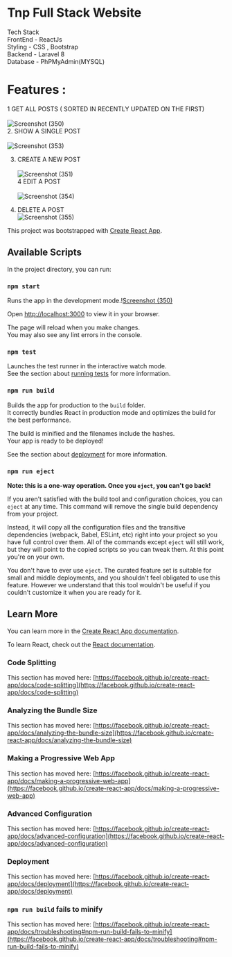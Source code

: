 # Tnp Full Stack Website 

Tech Stack \
FrontEnd - ReactJs \
Styling - CSS , Bootstrap \
Backend - Laravel 8 \
Database - PhPMyAdmin(MYSQL) 

# Features :
1  GET ALL POSTS ( SORTED IN RECENTLY UPDATED ON THE FIRST) \
\
![Screenshot (350)](https://user-images.githubusercontent.com/74794315/192102771-70167eb6-eb59-45bf-8856-bf9c156add8c.png)
\
2. SHOW A SINGLE POST \
\
![Screenshot (353)](https://user-images.githubusercontent.com/74794315/192103270-19a7bd77-66ec-4d34-99cd-f7611d4e6e84.png)

3. CREATE A NEW POST \
\
![Screenshot (351)](https://user-images.githubusercontent.com/74794315/192102827-6268cd81-8e0d-4f95-89da-eebb661f8bdf.png)
\
4  EDIT A POST \
\
![Screenshot (354)](https://user-images.githubusercontent.com/74794315/192112787-115c8b76-f9eb-4923-9399-89b52a7c6705.png)

5. DELETE A POST
\
![Screenshot (355)](https://user-images.githubusercontent.com/74794315/192113500-c9dbae33-e70a-40be-a747-3224b91c6c23.png)


This project was bootstrapped with [Create React App](https://github.com/facebook/create-react-app).

## Available Scripts

In the project directory, you can run:

### `npm start`

Runs the app in the development mode.\![Screenshot (350)](https://user-images.githubusercontent.com/74794315/192102740-bd581b59-d361-47f8-b880-d9559bc844ef.png)

Open [http://localhost:3000](http://localhost:3000) to view it in your browser.

The page will reload when you make changes.\
You may also see any lint errors in the console.

### `npm test`

Launches the test runner in the interactive watch mode.\
See the section about [running tests](https://facebook.github.io/create-react-app/docs/running-tests) for more information.

### `npm run build`

Builds the app for production to the `build` folder.\
It correctly bundles React in production mode and optimizes the build for the best performance.

The build is minified and the filenames include the hashes.\
Your app is ready to be deployed!

See the section about [deployment](https://facebook.github.io/create-react-app/docs/deployment) for more information.

### `npm run eject`

**Note: this is a one-way operation. Once you `eject`, you can't go back!**

If you aren't satisfied with the build tool and configuration choices, you can `eject` at any time. This command will remove the single build dependency from your project.

Instead, it will copy all the configuration files and the transitive dependencies (webpack, Babel, ESLint, etc) right into your project so you have full control over them. All of the commands except `eject` will still work, but they will point to the copied scripts so you can tweak them. At this point you're on your own.

You don't have to ever use `eject`. The curated feature set is suitable for small and middle deployments, and you shouldn't feel obligated to use this feature. However we understand that this tool wouldn't be useful if you couldn't customize it when you are ready for it.

## Learn More

You can learn more in the [Create React App documentation](https://facebook.github.io/create-react-app/docs/getting-started).

To learn React, check out the [React documentation](https://reactjs.org/).

### Code Splitting

This section has moved here: [https://facebook.github.io/create-react-app/docs/code-splitting](https://facebook.github.io/create-react-app/docs/code-splitting)

### Analyzing the Bundle Size

This section has moved here: [https://facebook.github.io/create-react-app/docs/analyzing-the-bundle-size](https://facebook.github.io/create-react-app/docs/analyzing-the-bundle-size)

### Making a Progressive Web App

This section has moved here: [https://facebook.github.io/create-react-app/docs/making-a-progressive-web-app](https://facebook.github.io/create-react-app/docs/making-a-progressive-web-app)

### Advanced Configuration

This section has moved here: [https://facebook.github.io/create-react-app/docs/advanced-configuration](https://facebook.github.io/create-react-app/docs/advanced-configuration)

### Deployment

This section has moved here: [https://facebook.github.io/create-react-app/docs/deployment](https://facebook.github.io/create-react-app/docs/deployment)

### `npm run build` fails to minify

This section has moved here: [https://facebook.github.io/create-react-app/docs/troubleshooting#npm-run-build-fails-to-minify](https://facebook.github.io/create-react-app/docs/troubleshooting#npm-run-build-fails-to-minify)
